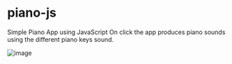 # piano-js
Simple Piano App using JavaScript
On click the app produces piano sounds using the different piano keys sound.

![image](https://user-images.githubusercontent.com/52581482/224554791-a0504701-1ea5-4303-89a8-cb5e331d886f.png)
